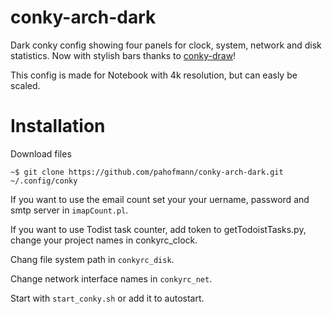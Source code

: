 # conky-arch-dark
Dark conky config showing four panels for clock, system, network and disk statistics.
Now with stylish bars thanks to [conky-draw](https://github.com/fisadev/conky-draw)!

This config is made for Notebook with 4k resolution, but can easly be scaled.

# Installation

Download files

```console
~$ git clone https://github.com/pahofmann/conky-arch-dark.git ~/.config/conky
```

If you want to use the email count set your your uername, password and smtp server in `imapCount.pl`.

If you want to use Todist task counter, add token to getTodoistTasks.py, change your project names in conkyrc_clock.

Chang file system path in `conkyrc_disk`.

Change network interface names in `conkyrc_net`.

Start with `start_conky.sh` or add it to autostart.



